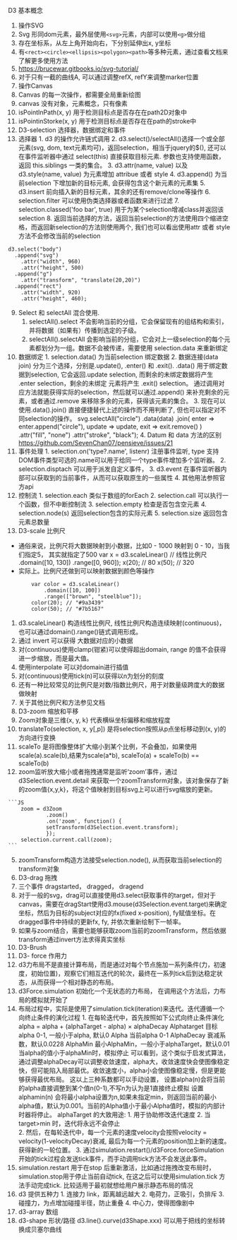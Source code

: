 D3 基本概念
1. 操作SVG
  1. Svg 形同dom元素，最外层使用`<svg>`元素，内部可以使用`<g>`做分组
  2. 存在坐标系，从左上角开始向右，下分别延伸出x, y坐标
  3. 有`<rect><circle><ellipsis><polygon><path>`等多种元素，通过查看文档来了解更多使用方法
  4. https://brucewar.gitbooks.io/svg-tutorial/
  5. 对于只有一截的曲线A, 可以通过调整refX, refY来调整marker位置
2. 操作Canvas
  1. Canvas 的每一次操作，都需要全局重新绘图
  2. canvas 没有对象，元素概念，只有像素
  3. isPointInPath(x, y) 用于检测目标点是否存在在path2D对象中
  4. isPointinStorke(x, y) 用于检测目标点是否存在在path的stroke中
3. D3-selection 选择器，数据绑定和事件
  1. 选择器
    1. d3 的操作允许链式调用
    2. d3.select()/selectAll()选择一个或全部元素(svg, dom, text元素均可)，返回selection，相当于jquery的$(), 还可以在事件监听器中通过 select(this) 直接获取目标元素. 参数也支持使用函数，返回 this.siblings 一类的集合。
    3. d3.attr(name, value) 以及 d3.style(name, value) 为元素增加 attribue 或者 style
    4. d3.append() 为当前selection 下增加新的目标元素, 会获得包含这个新元素的元素集
    5. d3.insert 前向插入新的目标元素，其余的还有remove/clone等操作
    6. selection.filter 可以使用伪类选择器或者函数来进行过滤
    7. selection.classed('foo bar', true) 用于为某个selection增减class并返回该selection
    8. 返回当前选择的方法，返回当前selection的方法使用四个缩进空格，而返回新selection的方法则使用两个, 我们也可以看出使用attr 或者 style 方法不会修改当前的selection
    
```JS
d3.select("body")
  .append("svg")
    .attr("width", 960)
    .attr("height", 500)
  .append("g")
    .attr("transform", "translate(20,20)")
  .append("rect")
    .attr("width", 920)
    .attr("height", 460);
```
9. Select 和 selectAll 混合使用. 
      1. selectAll().select 不会影响当前的分组，它会保留现有的组结构和索引，并将数据（如果有）传播到选定的子级。
      2. selectAll().selectAll 会影响当前的分组，它会对上一级selection的每个元素都划分为一组。数据不会被传递，需要使用 selection.data 来重新绑定
  2. 数据绑定
    1. selection.data() 为当前selection 绑定数据
    2. 数据连接(data join) 分为三个选择，分别是.update(), .enter() 和 .exit(). .data()  用于绑定数据到selection, 它会返回.update selection,  而剩余的未绑定数据将产生 .enter selection，剩余的未绑定 元素将产生 .exit() selection。 通过调用对应方法就能获得实际的selection，然后就可以通过.append() 来补充剩余的元素，或者通过.remove 来移除多余的元素，获得该元素的集合。
    3. 现在可以使用.data().join() 直接便捷替代上述的操作而不用判断了, 但也可以指定对不同selection的操作。
svg.selectAll("circle")
  .data(data)
  .join(
    enter => enter.append("circle"),
    update => update,
    exit => exit.remove()
  )
    .attr("fill", "none")
    .attr("stroke", "black");
    4. Datum 和 data 方法的区别 https://github.com/SevenChan07/pensieve/issues/21
  3. 事件处理
    1. selection.on('type?.name', listenr) 注册事件监听, type 支持DOM事件类型可选的.name可以用于给同一个type事件增加多个监听器。
    2. selection.disptach 可以用于派发自定义事件，
    3. d3.event 在事件监听器内部可以获取到的当前事件，从而可以获取原生的一些属性
    4. 其他用法参照官方api
  4. 控制流
    1. selection.each 类似于数组的forEach
    2. selection.call 可以执行一个函数，但不中断控制流
    3. selection.empty 检查是否包含空元素
    4. selection.node(s) 返回selection包含的实际元素
    5. selection.size 返回包含元素总数量
4. D3-scale 比例尺
  - 通俗来说，比例尺将大数据映射到小数据，比如0 - 1000 映射到 0 - 10，当我们指定5， 其实就指定了500
var x = d3.scaleLinear() // 线性比例尺
    .domain([10, 130])
    .range([0, 960]);
x(20); // 80
x(50); // 320
  - 实际上。比例尺还做到可以映射数据到颜色等操作
    ```JS
        var color = d3.scaleLinear()
            .domain([10, 100])
            .range(["brown", "steelblue"]);
        color(20); // "#9a3439"
        color(50); // "#7b5167"
    ```
    
  1. d3.scaleLinear()  构造线性比例尺, 线性比例尺构造连续映射(continuous)， 也可以通过domain().range()链式调用形成。
  2. 通过 invert 可以获得 大数据对应的小数据
  3. 对(continuous)使用clamp(钳紧)可以使得超出domain, range 的值不会获得进一步缩放，而是最大值。
  4. 使用interpolate 可以对domain进行插值
  5. 对(continuous)使用tick(n)可以获得以n为划分的刻度
  6. 还有一种比较常见的比例尺是对数/指数比例尺，用于对数量级跨度大的数据做映射
  7. 关于其他比例尺和方法参见文档
1. D3-zoom 缩放和平移
  1. Zoom对象是三维{x, y, k} 代表横纵坐标偏移和缩放程度
  2. translateTo(selection, x, y[,p]) 是将selection按照从p点坐标移动到(x, y)的方向进行变换
  3. scaleTo 是将图像整体扩大缩小到某个比例，不会叠加，如果使用scale(a).scale(b),结果为scale(a*b), scaleTo(a) + scaleTo(b) == scaleTo(b)
  4. zoom监听放大缩小或者拖拽通常是监听‘zoom’事件，通过d3Selection.event.detail 来获取一个zoomTransform对象，该对象保存了新的zoom值{x,y,k}，将这个值映射到目标svg上可以进行svg缩放的更新。

    ```JS
        zoom = d3Zoom
                .zoom()
                .on('zoom', function() {
                setTransform(d3Selection.event.transform);
                });
        selection.current.call(zoom);
    ```
  5. zoomTransform构造方法接受selection.node(), 从而获取当前selection的transform对象
6. D3-drag 拖拽
  1. 三个事件 dragstarted， dragged， dragend
  2. 对于一般的svg，drag可以直接使用d3.select获取事件的target，但对于canvas，需要在dragStart使用d3.mouse(d3Selection.event.target)来确定坐标，然后为目标的subject对应的fx(fixed x-position), fy赋值坐标。在dragged事件中持续的更新fx, fy, 并依次重新绘制下一帧率。
  3. 如果与zoom结合，需要也能够获取zoom当前的zoomTransform，然后依据transform通过invert方法求得真实坐标
7. D3-Brush 
8. D3- force 作用力
  1. d3力布局不是直接计算布局，而是通过对每个节点施加一系列条件(力，初速度，初始位置)，观察它们相互迭代的轮次，最终在一系列tick后到达稳定状态，从而获得一个相对静态的布局。
  2. d3Force.simulation 初始化一个无状态的力布局， 在调用这个方法后，力布局的模拟就开始了
  3. 布局过程中，实际是使用了simulation.tick(iteration)来迭代。迭代遵循一个向终止条件的演化过程
    1. 在每轮迭代中，首先按照如下公式向终止条件演化
alpha = alpha + (alphaTarget - alpha) × alphaDecay 
Alphatarget  目标alpha 0-1, 一般小于alpha, 默认0
Alpha        当前alpha 0-1
AlphaDecay   衰减系数，默认0.0228
AlphaMin     最小AlphaMin，一般小于alphaTarget，默认0.01
当alpha的值小于alphaMin时，模拟停止
可以看到，这个类似于启发式算法，通过调整alphaDecay可以调整收敛速度，alpha大，收敛速度快会使图像稳定快，但可能陷入局部最优。收敛速度小，alpha小会使图像稳定慢，但是更能够获得最优布局。
这以上三种系数都可以手动设置，
    设置alpha(n)会将当前的alpha直接调整到某个值n(0-1),不写n为认为是1直接终止模拟
    设置alphamin(n) 会将最小alpha设置为n,如果未指定min，则返回当前的最小alpha值，默认为0.001。当前的Alpha值小于最小Alpha值时，模拟的内部计时器将停止。
alphaTarget 的大致用途:
    1. 用于协助修改迭代速度
    2. 当target>min 时，迭代将永远不会停止    
    2. 然后，在每轮迭代中，每一个元素的速度velocity会按照velocity = velocity(1-velocityDecay)衰减, 最后为每一个元素的position加上新的速度。获得新的一轮位置。
    3. 通过simulation.restart()/d3Force.forceSimulation 开始的tick过程会发送tick事件，而手动调用tick方法不会发送此事件。
  4. simulation.restart 用于在stop 后重新激活，比如通过拖拽改变布局时，simulation.stop用于停止当前自动tick, 在这之后可以使用simulation.tick 方法手动完成tick. 比较适用于最初就想给用户展示静态布局的情况
  5. d3 提供五种力
    1. 连接力 link，距离越远越大
    2. 电荷力，正吸引，负排斥
    3. 碰撞力，为点增加碰撞半径，防止重叠
    4. 中心力，使得图像剧中
9. d3-array 数组
10. d3-shape 形状/路径
d3.line().curve(d3Shape.xxx) 可以用于把线的坐标转换成贝塞尔曲线
